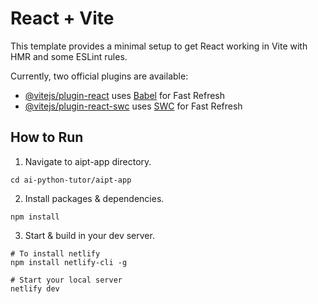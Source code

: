 # React + Vite

This template provides a minimal setup to get React working in Vite with HMR and some ESLint rules.

Currently, two official plugins are available:

- [@vitejs/plugin-react](https://github.com/vitejs/vite-plugin-react/blob/main/packages/plugin-react/README.md) uses [Babel](https://babeljs.io/) for Fast Refresh
- [@vitejs/plugin-react-swc](https://github.com/vitejs/vite-plugin-react-swc) uses [SWC](https://swc.rs/) for Fast Refresh


## How to Run

1. Navigate to aipt-app directory.
```
cd ai-python-tutor/aipt-app
```

2. Install packages & dependencies.
```
npm install
``` 

3. Start & build in your dev server.
```
# To install netlify
npm install netlify-cli -g

# Start your local server
netlify dev
```
